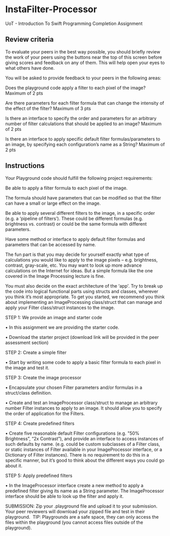 # InstaFilter-Processor
UoT - Introduction To Swift Programming Completion Assignment 

## Review criteria
To evaluate your peers in the best way possible, you should briefly review the work of your peers using the buttons near the top of this screen before giving scores and feedback on any of them. This will help open your eyes to what others have done.

You will be asked to provide feedback to your peers in the following areas:

Does the playground code apply a filter to each pixel of the image? Maximum of 2 pts

Are there parameters for each filter formula that can change the intensity of the effect of the filter? Maximum of 3 pts

Is there an interface to specify the order and parameters for an arbitrary number of filter calculations that should be applied to an image? Maximum of 2 pts

Is there an interface to apply specific default filter formulas/parameters to an image, by specifying each configuration’s name as a String? Maximum of 2 pts

## Instructions
Your Playground code should fulfill the following project requirements:

Be able to apply a filter formula to each pixel of the image.

The formula should have parameters that can be modified so that the filter can have a small or large effect on the image.

Be able to apply several different filters to the image, in a specific order (e.g. a ‘pipeline of filters’). These could be different formulas (e.g. brightness vs. contrast) or could be the same formula with different parameters.

Have some method or interface to apply default filter formulas and parameters that can be accessed by name.

The fun part is that you may decide for yourself exactly what type of calculations you would like to apply to the image pixels – e.g. brightness, contrast, gray-scale, etc. You may want to look up more advance calculations on the Internet for ideas. But a simple formula like the one covered in the Image Processing lecture is fine.

You must also decide on the exact architecture of the ‘app'. Try to break up the code into logical functional parts using structs and classes, wherever you think it’s most appropriate. To get you started, we recommend you think about implementing an ImageProcessing class/struct that can manage and apply your Filter class/struct instances to the image.

STEP 1: We provide an image and starter code

• In this assignment we are providing the starter code. 

• Download the starter project (download link will be provided in the peer assessment section)

STEP 2: Create a simple filter

• Start by writing some code to apply a basic filter formula to each pixel in the image and test it.

STEP 3: Create the image processor

• Encapsulate your chosen Filter parameters and/or formulas in a struct/class definition.

• Create and test an ImageProcessor class/struct to manage an arbitrary number Filter instances to apply to an image. It should allow you to specify the order of application for the Filters.

STEP 4: Create predefined filters

• Create five reasonable default Filter configurations (e.g. "50% Brightness”, “2x Contrast”), and provide an interface to access instances of such defaults by name. (e.g. could be custom subclasses of a Filter class, or static instances of Filter available in your ImageProcessor interface, or a Dictionary of Filter instances). There is no requirement to do this in a specific manner, but it’s good to think about the different ways you could go about it.

STEP 5: Apply predefined filters

• In the ImageProcessor interface create a new method to apply a predefined filter giving its name as a String parameter. The ImageProcessor interface should be able to look up the filter and apply it.

SUBMISSION: Zip your .playground file and upload it to your submission. Your peer reviewers will download your zipped file and test in their playground.  TIP: Playgrounds are a safe space, they can only access the files within the playground (you cannot access files outside of the playground).   
